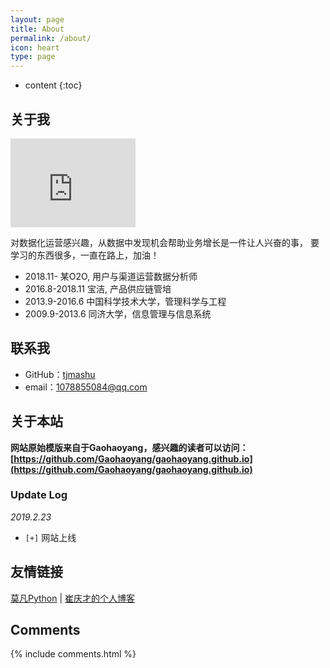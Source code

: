 ```yaml
---
layout: page
title: About
permalink: /about/
icon: heart
type: page
---
```


* content
{:toc}

## 关于我

<iframe src="https://githubbadge.appspot.com/gaohaoyang?s=1" style="border: 0;height: 142px;width: 200px;overflow: hidden;" frameBorder="0"></iframe>

对数据化运营感兴趣，从数据中发现机会帮助业务增长是一件让人兴奋的事，
要学习的东西很多，一直在路上，加油！


* 2018.11- 某O2O, 用户与渠道运营数据分析师
* 2016.8-2018.11 宝洁, 产品供应链管培
* 2013.9-2016.6 中国科学技术大学，管理科学与工程
* 2009.9-2013.6 同济大学，信息管理与信息系统

## 联系我

* GitHub：[tjmashu](https://github.com/tjmashu)
* email：1078855084@qq.com
<!-- * [Weibo](http://weibo.com/3115521wh) -->
<!-- * [知乎](https://www.zhihu.com/people/gaohaoyang) -->
<!-- * [Facebook](https://www.facebook.com/gaohaoyang.water) -->
<!-- * [Twitter](https://twitter.com/gaohaoyang126) -->
<!-- * [豆瓣](https://www.douban.com/people/42525035/) -->
<!-- * [豆瓣音乐人-浩阳的小站](https://site.douban.com/haoyangaiyinyue/) -->

## 关于本站

**网站原始模版来自于Gaohaoyang，感兴趣的读者可以访问：[https://github.com/Gaohaoyang/gaohaoyang.github.io](https://github.com/Gaohaoyang/gaohaoyang.github.io)**


### Update Log

*2019.2.23*

- `[+]` 网站上线 



## 友情链接

[莫凡Python](https://morvanzhou.github.io) \| [崔庆才的个人博客](https://cuiqingcai.com/) 

## Comments

{% include comments.html %}
